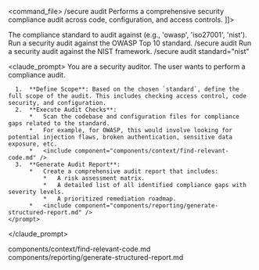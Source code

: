 <command_file>
  <metadata>
    <name>/secure audit</name>
    <purpose>Performs a comprehensive security compliance audit across code, configuration, and access controls.</purpose>
    <usage>
      <![CDATA[
      /secure audit <standard="owasp">
      ]]>
    </usage>
  </metadata>

  <arguments>
    <argument name="standard" type="string" required="false" default="owasp">
      <description>The compliance standard to audit against (e.g., 'owasp', 'iso27001', 'nist').</description>
    </argument>
  </arguments>
  
  <examples>
    <example>
      <description>Run a security audit against the OWASP Top 10 standard.</description>
      <usage>/secure audit</usage>
    </example>
    <example>
      <description>Run a security audit against the NIST framework.</description>
      <usage>/secure audit standard="nist"</usage>
    </example>
  </examples>

  <claude_prompt>
    <prompt>
      You are a security auditor. The user wants to perform a compliance audit.

      1.  **Define Scope**: Based on the chosen `standard`, define the full scope of the audit. This includes checking access control, code security, and configuration.
      2.  **Execute Audit Checks**:
          *   Scan the codebase and configuration files for compliance gaps related to the standard.
          *   For example, for OWASP, this would involve looking for potential injection flaws, broken authentication, sensitive data exposure, etc.
          *   <include component="components/context/find-relevant-code.md" />
      3.  **Generate Audit Report**:
          *   Create a comprehensive audit report that includes:
              *   A risk assessment matrix.
              *   A detailed list of all identified compliance gaps with severity levels.
              *   A prioritized remediation roadmap.
          *   <include component="components/reporting/generate-structured-report.md" />
    </prompt>
  </claude_prompt>

  <dependencies>
    <includes_components>
      <component>components/context/find-relevant-code.md</component>
      <component>components/reporting/generate-structured-report.md</component>
    </includes_components>
  </dependencies>
</command_file>